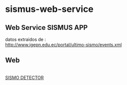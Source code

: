 # sismus-web-service
<h2>Web Service SISMUS APP</h2>

datos extraidos de : </br>
http://www.igepn.edu.ec/portal/ultimo-sismo/events.xml
</br>
<h2>Web</h2>
</br>
<a href="http://www.luchohero.com/sismus-sismo-detector/">SISMO DETECTOR</a>

